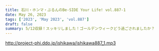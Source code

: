 ```yaml
---
title: 石川・ホンマ・ぶるんのBe-SIDE Your Life! vol.887-1
date: May 26, 2023
tags: ['2023', 'May 2023', 'vol.887']
draft: false
summary: 5/12収録！スッキリしました！ゴールデンウィークどう過ごされましたか？
---
```


http://project-phi.ddo.jp/ishikawa/ishikawa887_1.mp3